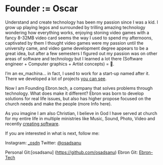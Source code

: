 # Founder := Oscar

Understand and create technology has been my passion since I was a kid. I grow up playing legos and surrounded by trilling amazing technology wondering how everything works, enjoying stoning video games with a fancy 8-32MB video card seems the way I used to spend my afternoons, captivated by them I thought video games were my passion until the university came, and video game development degree appears to be a great idea, but after a few semesters I figured out my passion was on other areas of software and technology  but I learned a lot there (Software engineer + Computer graphics + Artist concepts) = 🤯.

I’m an ex_machina… in fact, I used to work for a start-up named after it. There we developed a lot of projects [you can see](#).

Now I am Founding Ebron.tech, a company that solves problems through technology. What does make it different? Ebron was born to develop solutions for real life issues, but also has higher propose focused on the church needs and make the people  (more Info here).

As you imagine I am also Christian, I believe in God I have served at church for my entire life in multiple ministries like Music, Sound, Photo, Video and recently [creating software](/churchres).

If you are interested in what is next, follow me:

Instagram: [_osdn](https://www.instagram.com/_osdn/)
Twitter: [@osadsanu](https://twitter.com/Osadsanu)

Personal Git:[osadsanu] (https://github.com/osadsanu)
Ebron Git: [Ebron-Tech](https://github.com/ebron-tech)